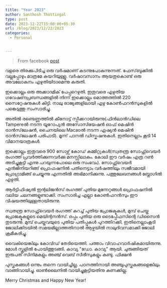 ```yaml
---
title: "Year 2023"
author: Santhosh Thottingal
type: post
date: 2023-12-22T15:00:00+05:30
url: /blog/2023/12/22/2023
categories:
  - Personal


---
```


> From facebook [post](https://www.facebook.com/santhosh.thottingal/posts/pfbid02cHCmHCsD7cUqjFn15jRZtDXx9YZvfFTJcafYtxydfUhQmMbpjDWvZphSfAtHFbhxl?__cft__[0]=AZULtAgkfAM5HoDGsHpfE3LjtFrN-Q5jU-IQf7Sk2XXe0Q4YVIFY4Jopq3-yy3Pys8HtrF3f_nUzWQDc6Mwo1-QCv-V7wJrBllJqpjITue52VpkHWtZUGLn6UkukGnvJpqI0isPL-hxaqFhcmGQe9oj-RAwwb-OhcXMbL0MhVsWJfQ&__tn__=%2CO%2CP-R)

വളരെ തിരക്കുപിടിച്ച ഒരു വർഷമാണ് കടന്നുപോകുന്നുന്നത്. ഫേസ്‌ബുക്കിൽ വല്ലപ്പോഴും മാത്രമേ കയറിയുള്ളൂ. വർഷാവസാനം ആയതുകൊണ്ട് ഒരു അവലോകനം എഴുതിയിടാമെന്നു കരുതി.

ഇക്കൊല്ലം ഒരു അക്കാദമിക് പേപ്പറെഴുതി. ഇതുവരെ എഴുതിയ ഗവേഷണപ്രബന്ധങ്ങളിൽ നിന്ന് ഇക്കൊല്ലം മൊത്തത്തിൽ 220 സൈറ്റേഷനുകൾ കിട്ടി. നാലു രാജ്യങ്ങളിലായി ഏഴു കോൺഫറൻസുകളിൽ പങ്കെടുത്തു സംസാരിച്ചു.

അതിൽ രണ്ടെണ്ണത്തിൽ കീനോട്ട് സ്പീക്കറായിരുന്നു(ഫിൻലാൻഡിലെ Tampereൽ നടന്ന യൂറോപ്യൻ അസോസിയേഷൻ ഓഫ് മെഷിൻ ട്രാൻസ്‌ലേഷൻ, ചൈനയിലെ Macaoൽ നടന്ന ഏഷ്യൻ മെഷിൻ ട്രാൻസ്‌ലേഷൻ പരിപാടി). മൂന്ന് പാനൽ ഡിസ്കഷനുകൾ. ഇതിനെല്ലാം കൂടി 14 വിമാനയാത്രകൾ.

ഇക്കൊല്ലം ഇതുവരെ 900 സോഴ്സ് കോഡ് കമ്മിറ്റുകൾ(സ്വതന്ത്ര സോഫ്റ്റ്‌വെയർ രംഗത്ത് പ്രവർത്തിക്കുന്നവർക്കു മനസ്സിലാകും. കോലി ഈ വർഷം എത്ര റൺ അടിച്ചുകൂട്ടി എന്നു പറയുന്നപോലെ ഒരു സംഭവം). സോഫ്റ്റ്‌വെയർ എൻജിനിയറിങ്ങ് പ്രൊഫഷനിൽ പതിനെട്ടാം വർഷത്തിലും സജീവമായി പ്രോഗ്രാമിങ്ങ് ചെയ്യുന്നു എന്നതിൽ അഭിമാനിക്കുന്നു. പത്തുലേഖനങ്ങൾ ബ്ലോഗിൽ എഴുതി.

ആർട്ടിഫിഷ്യൽ ഇന്റലിജൻസ് രംഗത്ത് പുതിയ മുന്നേറ്റങ്ങൾ പ്രൊഫഷനിൽ വലിയ ചലനങ്ങളുണ്ടാക്കി. സംസാരിച്ച എല്ലാ കോൺഫറൻസും ഈ വിഷയത്തിലുള്ളതായിരുന്നു.

സ്വതന്ത്ര സോഫ്റ്റ്‌വെയർ രംഗത്ത് കുറച്ച് പുതിയ പ്രോജക്ടുകൾ, മുമ്പ് ചെയ്ത പ്രോജക്ടുകളുടെ മെയിന്റനൻസ്. ഒപ്പം പുതിയ ഒരു ടൈപ്പ്ഫേസിന്റെ ഡിസൈൻ തുടരുന്നു. മുമ്പ് ചെയ്തവയുടെ പുതിയ പതിപ്പുകൾ പുറത്തിറക്കി. ഇതിനെല്ലാംകൂടി ജോലിക്കിടയിൽ സമയമില്ലാത്തതിനാൽ ആഴ്ചയിൽ നാലുദിവസമാക്കി ജോലി ക്രമീകരിച്ചു.

വൈകിയെങ്കിലും കോവിഡ് തേടിയെത്തി. പത്താം വിവാഹവാർഷികമായിരുന്നു. മോൾ സ്കൂളിൽ പോയിത്തുടങ്ങി. കാവ്യ  "ഡോ. കാവ്യ" ആയി. ചുരുങ്ങിയത് ഇരുപത് സിനിമകളും അഞ്ച് വെബ് സീരീസുകളും കണ്ടു. ഫിക്ഷൻ

പുസ്തകങ്ങൾ ഒന്നും തന്നെ വായിച്ചില്ല. പഠനത്തിനായി അഞ്ചുപുസ്തകങ്ങളെങ്കിലും വാങ്ങിവായിച്ചു. ഓൺലൈനിൽ വായിച്ചുകൂട്ടിയതിനു കണക്കില്ല.

Merry Christmas and Happy New Year!
